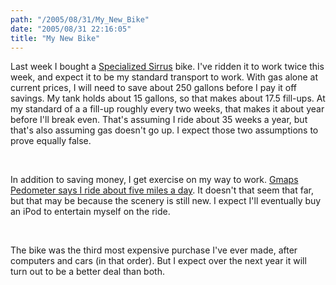 ```yaml
---
path: "/2005/08/31/My_New_Bike" 
date: "2005/08/31 22:16:05" 
title: "My New Bike" 
---
```

<p>Last week I bought a <a href="http://www.specialized.com/bc/SBCBkModel.jsp?minisite=10080&amp;spid=9354&amp;bikeTab=features">Specialized Sirrus</a> bike. I've ridden it to work twice this week, and expect it to be my standard transport to work. With gas alone at current prices, I will need to save about 250 gallons before I pay it off savings. My tank holds about 15 gallons, so that makes about 17.5 fill-ups. At my standard of a a fill-up roughly every two weeks, that makes it about year before I'll break even. That's assuming I ride about 35 weeks a year, but that's also assuming gas doesn't go up. I expect those two assumptions to prove equally false.</p><br><p>In addition to saving money, I get exercise on my way to work. <a href="http://www.sueandpaul.com/gmapPedometer/?centerX=-93.63724708557129&amp;centerY=41.577250669683295&amp;zl=3&amp;fl=m-e-h-0-1&amp;polyline=ctz%7CFzepzPhTbA%3F%7BSbe@sGdH%7CZnSzK%60a@nFz%60ANVsH%60E%3F%7E@%7CE_A%7DEaE%3FWrH%7B%60AOaa@oFoS%7BKeH%7DZce@rG%3FzSiTcA">Gmaps Pedometer says I ride about five miles a day</a>. It doesn't that seem that far, but that may be because the scenery is still new. I expect I'll eventually buy an iPod to entertain myself on the ride.</p><br><p>The bike was the third most expensive purchase I've ever made, after computers and cars (in that order). But I expect over the next year it will turn out to be a better deal than both.</p>